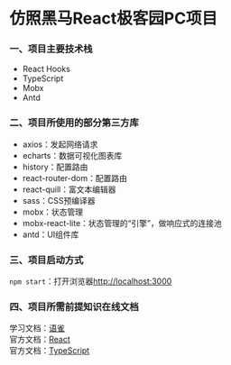 # 仿照黑马React极客园PC项目

### 一、项目主要技术栈
<ul>
  <li>React Hooks</li>
  <li>TypeScript</li>
  <li>Mobx</li>
  <li>Antd</li>
</ul>

### 二、项目所使用的部分第三方库
<ul>
  <li>axios：发起网络请求</li>
  <li>echarts：数据可视化图表库</li>
  <li>history：配置路由</li>
  <li>react-router-dom：配置路由</li>
  <li>react-quill：富文本编辑器</li>
  <li>sass：CSS预编译器</li>
  <li>mobx：状态管理</li>
  <li>mobx-react-lite：状态管理的“引擎”，做响应式的连接池</li>
  <li>antd：UI组件库</li>
</ul>


### 三、项目启动方式
`npm start`：打开浏览器[http://localhost:3000](http://localhost:3000)


### 四、项目所需前提知识在线文档
学习文档：[语雀](https://www.yuque.com/fechaichai/qeamqf/xbai87)
<br />
官方文档：[React](https://react.docschina.org/)
<br />
官方文档：[TypeScript](https://www.tslang.cn/index.html)
